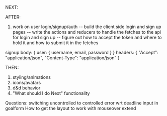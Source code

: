 NEXT:

AFTER:

1. work on user login/signup/auth
 -- build the client side login and sign up pages
 -- write the actions and reducers to handle the fetches to the api for login and sign up
 -- figure out how to accept the token and where to hold it and how to submit it in the fetches

signup
body: {
	user: {
		username,
 		email,
 		password
 	}
}
headers: {
	"Accept": "application/json",
	"Content-Type": "application/json"
}

THEN:

1. styling/animations
2. icons/avatars
3. d&d behavior
4. "What should I do Next" functionality



Questions:
switching uncontrolled to controlled error wrt deadline input in goalform
How to get the layout to work with mouseover extend